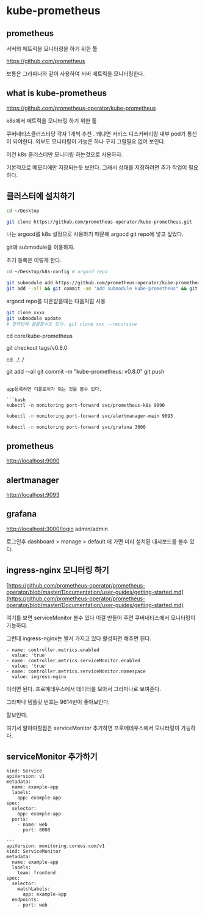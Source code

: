 # kube-prometheus

## prometheus

서버의 메트릭을 모니터링을 하기 위한 툴

<https://github.com/prometheus>

보통은 그라파나와 같이 사용하여 서버 메트릭을 모니터링한다.

## what is kube-prometheus

<https://github.com/prometheus-operator/kube-prometheus>

k8s에서 메트릭을 모니터링 하기 위한 툴

쿠버네티스클러스터당 각자 1개씩 추천 . 왜냐면 서비스 디스커버리랑 내부 pod가 통신이 되야한다. 외부도 모니터링이 가능은 하나 구지 그럴필요 없어 보인다. 

이건 k8s 클러스터만 모니터링 하는것으로 사용하자. 

기본적으로 메모리에만 저장되는듯 보인다. 그래서 상태를 저장하려면 추가 작업이 필요하다.

## 클러스터에 설치하기 

```bash
cd ~/Desktop

git clone https://github.com/prometheus-operator/kube-prometheus.git 
```

나는 argocd를 k8s 설정으로 사용하기 때문에 argocd git repo에 넣고 싶었다. 

git에 submodule을 이용하자. 

초기 등록은 이렇게 한다.

```sh
cd ~/Desktop/k8s-config # argocd repo

git submodule add https://github.com/prometheus-operator/kube-prometheus.git core/kube-prometheus
git add --all && git commit -am "add submodule kube-prometheus" && git push
```

argocd repo를 다운받을때는 다음처럼 사용

```sh
git clone xxxx
git submodule update
# 한꺼번에 클론할수도 있다. git clone xxx --recursive
```


cd core/kube-prometheus

git checkout tags/v0.8.0

cd ../../

git add --all
git commit -m "kube-prometheus: v0.8.0"
git push
```

app등록하면 디플로이가 되는 것을 볼수 있다.

```bash
kubectl -n monitoring port-forward svc/prometheus-k8s 9090
```

```bash
kubectl -n monitoring port-forward svc/alertmanager-main 9093
```

```bash
kubectl -n monitoring port-forward svc/grafana 3000
```

## prometheus

[http://localhost:9090](http://localhost:9090)

## alertmanager

[http://localhost:9093](http://localhost:9093)

## grafana

[http://localhost:3000/login](http://localhost:3000/login) admin/admin

로그인후 dashboard &gt; manage &gt; default 에 가면 미리 설치된 대시보드를 볼수 있다.

## ingress-nginx 모니터링 하기

[https://github.com/prometheus-operator/prometheus-operator/blob/master/Documentation/user-guides/getting-started.md](https://github.com/prometheus-operator/prometheus-operator/blob/master/Documentation/user-guides/getting-started.md)

여기를 보면 serviceMonitor 볼수 있다 이걸 만들어 주면 쿠버네티스에서 모니터링이 가능하다.

그런데 ingress-nginx는 벌서 가지고 있다 활성화면 해주면 된다.

```text
- name: controller.metrics.enabled
  value: 'true'
- name: controller.metrics.serviceMonitor.enabled
  value: 'true'
- name: controller.metrics.serviceMonitor.namespace
  value: ingress-nginx
```

이러면 된다. 프로메테우스에서 데이터를 모아서 그라파나로 보여준다.

그라파나 템플릿 번호는 9614번이 좋아보인다.

잘보인다.

여기서 알아야할점은 serviceMonitor 추가하면 프로메테우스에서 모니터링이 가능하다.

## serviceMonitor 추가하기

```text
kind: Service
apiVersion: v1
metadata:
  name: example-app
  labels:
    app: example-app
spec:
  selector:
    app: example-app
  ports:
    - name: web
      port: 8080

---
apiVersion: monitoring.coreos.com/v1
kind: ServiceMonitor
metadata:
  name: example-app
  labels:
    team: frontend
spec:
  selector:
    matchLabels:
      app: example-app
  endpoints:
    - port: web
```

